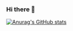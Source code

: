 ### Hi there 👋

[![Anurag's GitHub stats](https://github-readme-stats.vercel.app/api?username=leszkolukasz)](https://github.com/anuraghazra/github-readme-stats)

<!--
**leszkolukasz/leszkolukasz** is a ✨ _special_ ✨ repository because its `README.md` (this file) appears on your GitHub profile.

Here are some ideas to get you started:

- 🔭 I’m currently working on ...
- 🌱 I’m currently learning ...
- 👯 I’m looking to collaborate on ...
- 🤔 I’m looking for help with ...
- 💬 Ask me about ...
- 📫 How to reach me: ...
- 😄 Pronouns: ...
- ⚡ Fun fact: ...
-->
